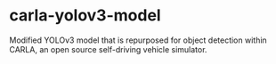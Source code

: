 # carla-yolov3-model
Modified YOLOv3 model that is repurposed for object detection within CARLA, an open source self-driving vehicle simulator.
